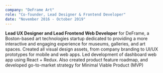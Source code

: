 ```yaml
---
company: "DeFrame Art"
role: "Co-founder, Lead Designer & Frontend Developer"
date: "November 2016 - October 2019"
---
```

**Lead UX Designer and Lead Frontend Web Developer** for DeFrame, a Boston-based art technologies startup dedicated to providing a more interactive and engaging experience for museums, galleries, and art spaces. Created all visual design assets, from company branding to UI/UX prototypes for mobile and web apps. Led development of dashboard web app using React + Redux. Also created product feature roadmap, and developed go-to-market strategy for Minimal Viable Product (MVP)


